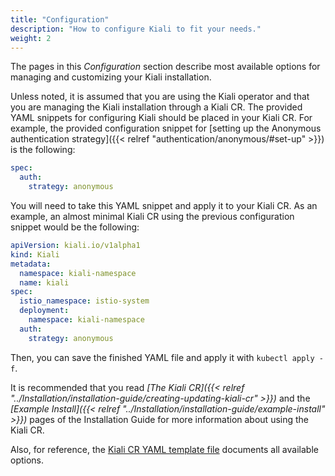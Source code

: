 ```yaml
---
title: "Configuration"
description: "How to configure Kiali to fit your needs."
weight: 2
---
```


The pages in this _Configuration_ section describe most available options for
managing and customizing your Kiali installation.

Unless noted, it is assumed that you are using the Kiali operator and that you
are managing the Kiali installation through a Kiali CR. The provided YAML
snippets for configuring Kiali should be placed in your Kiali CR. For example,
the provided configuration snippet for [setting up the Anonymous authentication
strategy]({{< relref "authentication/anonymous/#set-up" >}}) is the following:

```yaml
spec:
  auth:
    strategy: anonymous
```

You will need to take this YAML snippet and apply it to your Kiali CR. As an example, an almost minimal Kiali CR using the previous configuration snippet would be the following:

```yaml
apiVersion: kiali.io/v1alpha1
kind: Kiali
metadata:
  namespace: kiali-namespace
  name: kiali
spec:
  istio_namespace: istio-system
  deployment:
    namespace: kiali-namespace
  auth:
    strategy: anonymous
```

Then, you can save the finished YAML file and apply it with `kubectl apply -f`.

It is recommended that you read
_[The Kiali CR]({{< relref "../Installation/installation-guide/creating-updating-kiali-cr" >}})_
and the _[Example Install]({{< relref "../Installation/installation-guide/example-install" >}})_
pages of the Installation Guide for more information about using the Kiali CR.

Also, for reference, the [Kiali CR YAML template file](https://github.com/kiali/kiali-operator/blob/master/deploy/kiali/kiali_cr.yaml) documents all available options.
